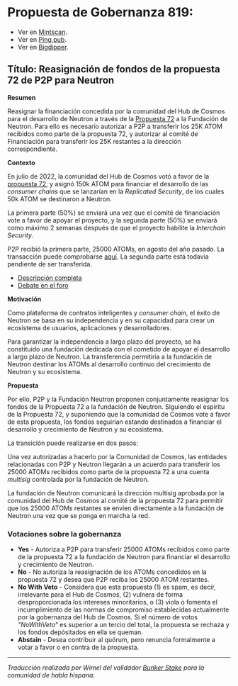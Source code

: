 # Propuesta de Gobernanza 819:

- Ver en [Mintscan](https://www.mintscan.io/cosmos/proposals/819).
- Ver en [Ping.pub](https://ping.pub/cosmos/gov/819).
- Ver en [Bigdipper](https://bigdipper.live/cosmos/proposals/819).

## Título: Reasignación de fondos de la propuesta 72 de P2P para Neutron

**Resumen**

Reasignar la financiación concedida por la comunidad del Hub de Cosmos para el desarrollo de Neutron a través de la [Propuesta 72](https://forum.cosmos.network/t/proposal-72-accepted-bringing-liquid-staking-and-defi-to-the-cosmos-hub-with-interchain-security/6623) a la Fundación de Neutron. Para ello es necesario autorizar a P2P a transferir los 25K ATOM recibidos como parte de la propuesta 72, y autorizar al comité de Financiación para transferir los 25K restantes a la dirección correspondiente.

**Contexto**

En julio de 2022, la comunidad del Hub de Cosmos votó a favor de la [propuesta 72](https://forum.cosmos.network/t/proposal-72-accepted-bringing-liquid-staking-and-defi-to-the-cosmos-hub-with-interchain-security/6623), y asignó 150k ATOM para financiar el desarrollo de las _consumer chains_ que se lanzarían en la _Replicated Security_, de los cuales 50k ATOM se destinaron a Neutron.

La primera parte (50%) se enviará una vez que el comité de financiación vote a favor de apoyar el proyecto, y la segunda parte (50%) se enviará como máximo 2 semanas después de que el proyecto habilite la _Interchain Security_.

P2P recibió la primera parte, 25000 ATOMs, en agosto del año pasado. La transacción puede comprobarse [aquí](https://www.mintscan.io/cosmos/txs/6B03E9DEE6CE7900A396C6699FB540ECF52E0E3059AE44D2F8117C3BF479A3A7). La segunda parte está todavía pendiente de ser transferida.

- [Descripción completa](https://cloudflare-ipfs.com/ipfs/QmTkzDwWqPbnAh5YiV5VwcTLnGdwSNsNTn2aDxdXBFca7D/example#/ipfs/QmW2oAkHEDerGHeuucE3gx8ffLZHA8EpMtiwwgrNDgoo27)
- [Debate en el foro](https://forum.cosmos.network/t/proposal-last-call-re-allocate-prop-72-funding-from-p2p-to-neutron/)

**Motivación**

Como plataforma de contratos inteligentes y _consumer chain_, el éxito de Neutron se basa en su independencia y en su capacidad para crear un ecosistema de usuarios, aplicaciones y desarrolladores.

Para garantizar la independencia a largo plazo del proyecto, se ha constituido una fundación dedicada con el cometido de apoyar el desarrollo a largo plazo de Neutron. La transferencia permitiría a la fundación de Neutron destinar los ATOMs al desarrollo continuo del crecimiento de Neutron y su ecosistema.

**Propuesta**

Por ello, P2P y la Fundación Neutron proponen conjuntamente reasignar los fondos de la Propuesta 72 a la fundación de Neutron. Siguiendo el espíritu de la Propuesta 72, y suponiendo que la comunidad de Cosmos vote a favor de esta propuesta, los fondos seguirían estando destinados a financiar el desarrollo y crecimiento de Neutron y su ecosistema.

La transición puede realizarse en dos pasos:

Una vez autorizadas a hacerlo por la Comunidad de Cosmos, las entidades relacionadas con P2P y Neutron llegarán a un acuerdo para transferir los 25000 ATOMs recibidos como parte de la propuesta 72 a una cuenta _multisig_ controlada por la fundación de Neutron.

La fundación de Neutron comunicará la dirección multisig aprobada por la comunidad del Hub de Cosmos al comité de la propuesta 72 para permitir que los 25000 ATOMs restantes se envíen directamente a la fundación de Neutron una vez que se ponga en marcha la red.

### Votaciones sobre la gobernanza

- **Yes** - Autoriza a P2P para transferir 25000 ATOMs recibidos como parte de la propuesta 72 a la fundación de Neutron para financiar el desarrollo y crecimiento de Neutron.
- **No** - No autoriza la reasignación de los ATOMs concedidos en la propuesta 72 y desea que P2P reciba los 25000 ATOM restantes.
- **No With Veto** - Considera que esta propuesta (1) es spam, es decir, irrelevante para el Hub de Cosmos, (2) vulnera de forma desproporcionada los intereses minoritarios, o (3) viola o fomenta el incumplimiento de las normas de compromiso establecidas actualmente por la gobernanza del Hub de Cosmos. Si el número de votos _"NoWithVeto"_ es superior a un tercio del total, la propuesta se rechaza y los fondos depósitados en ella se queman.
- **Abstain** - Desea contribuir al quórum, pero renuncia formalmente a votar a favor o en contra de la propuesta.




_______________ 
_Traducción realizada por Wimel del validador [Bunker Stake](https://www.bunkerstake.io/) para la comunidad de habla hispana_.